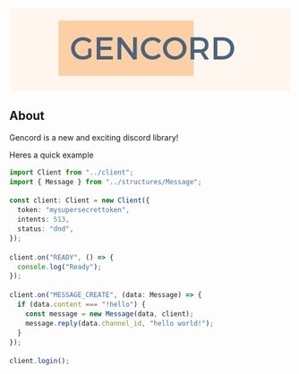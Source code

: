 <p align="center">
  <img src="assets/gencordnew.jpg" />
</p>

## About

Gencord is a new and exciting discord library!

Heres a quick example

```ts
import Client from "../client";
import { Message } from "../structures/Message";

const client: Client = new Client({
  token: "mysupersecrettoken",
  intents: 513,
  status: "dnd",
});

client.on("READY", () => {
  console.log("Ready");
});

client.on("MESSAGE_CREATE", (data: Message) => {
  if (data.content === "!hello") {
    const message = new Message(data, client);
    message.reply(data.channel_id, "hello world!");
  }
});

client.login();
```
